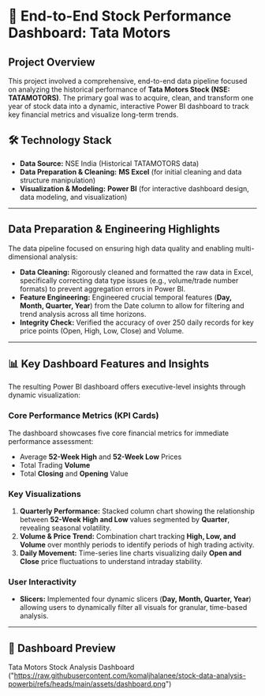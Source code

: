 # 🚗 End-to-End Stock Performance Dashboard: Tata Motors

## Project Overview
This project involved a comprehensive, end-to-end data pipeline focused on analyzing the historical performance of **Tata Motors Stock (NSE: TATAMOTORS)**. The primary goal was to acquire, clean, and transform one year of stock data into a dynamic, interactive Power BI dashboard to track key financial metrics and visualize long-term trends.

## 🛠️ Technology Stack
* **Data Source:** NSE India (Historical TATAMOTORS data)
* **Data Preparation & Cleaning:** **MS Excel** (for initial cleaning and data structure manipulation)
* **Visualization & Modeling:** **Power BI** (for interactive dashboard design, data modeling, and visualization)

---

## Data Preparation & Engineering Highlights

The data pipeline focused on ensuring high data quality and enabling multi-dimensional analysis:

* **Data Cleaning:** Rigorously cleaned and formatted the raw data in Excel, specifically correcting data type issues (e.g., volume/trade number formats) to prevent aggregation errors in Power BI.
* **Feature Engineering:** Engineered crucial temporal features (**Day, Month, Quarter, Year**) from the Date column to allow for filtering and trend analysis across all time horizons.
* **Integrity Check:** Verified the accuracy of over 250 daily records for key price points (Open, High, Low, Close) and Volume.

---

## 📊 Key Dashboard Features and Insights

The resulting Power BI dashboard offers executive-level insights through dynamic visualization:

### Core Performance Metrics (KPI Cards)
The dashboard showcases five core financial metrics for immediate performance assessment:
* Average **52-Week High** and **52-Week Low** Prices
* Total Trading **Volume**
* Total **Closing** and **Opening** Value

### Key Visualizations
1.  **Quarterly Performance:** Stacked column chart showing the relationship between **52-Week High and Low** values segmented by **Quarter**, revealing seasonal volatility.
2.  **Volume & Price Trend:** Combination chart tracking **High, Low, and Volume** over monthly periods to identify periods of high trading activity.
3.  **Daily Movement:** Time-series line charts visualizing daily **Open and Close** price fluctuations to understand intraday stability.

### User Interactivity
* **Slicers:** Implemented four dynamic slicers (**Day, Month, Quarter, Year**) allowing users to dynamically filter all visuals for granular, time-based analysis.

---

## 📸 Dashboard Preview

Tata Motors Stock Analysis Dashboard ("https://raw.githubusercontent.com/komaljhalanee/stock-data-analysis-powerbi/refs/heads/main/assets/dashboard.png")
